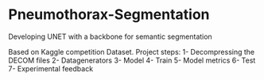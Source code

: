 # Pneumothorax-Segmentation
Developing UNET with a backbone for semantic segmentation

Based on Kaggle competition Dataset.
Project steps:
  1- Decompressing the DECOM files
  2- Datagenerators 
  3- Model
  4- Train
  5- Model metrics
  6- Test
  7- Experimental feedback


